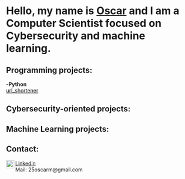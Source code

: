 <h1>Hello, my name is <a href="https://www.linkedin.com/in/%C3%B3scar-mac%C3%ADas-mart%C3%ADnez-248943278/">Oscar</a> and I am a Computer Scientist focused on Cybersecurity and machine learning.</h1>

<h2>Programming projects:</h2>

-<b>Python</b><br>
<a href="https://github.com/o-macias/o-macias/tree/8d1bff513429bc1aa5fdadf198aec3ba57fb1609/Portfolio/pyshorteners">url_shortener</a>

<h2>Cybersecurity-oriented projects:</h2>

<h2>Machine Learning projects:</h2>


<h2>Contact:</h2>
<a href="https://www.linkedin.com/in/%C3%B3scar-mac%C3%ADas-mart%C3%ADnez-248943278/"; target="_blank"><img align="left" alt="Oscar | LinkedIn" width="22px" src="https://cdn.jsdelivr.net/npm/simple-icons@v3/icons/linkedin.svg"/>Linkedin</a>
<br>
Mail: <a target="_blank">25oscarm@gmail.com</a>
